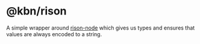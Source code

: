 # @kbn/rison

A simple wrapper around [rison-node](https://github.com/w33ble/rison-node) which gives us types and ensures that values are always encoded to a string.
